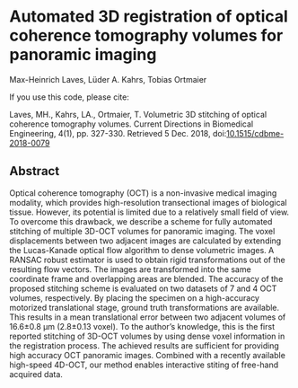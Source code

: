 # Automated 3D registration of optical coherence tomography volumes for panoramic imaging

Max-Heinrich Laves, Lüder A. Kahrs, Tobias Ortmaier

If you use this code, please cite:
 
Laves, MH., Kahrs, LA., Ortmaier, T. Volumetric 3D stitching of optical coherence tomography volumes. Current Directions in Biomedical Engineering, 4(1), pp. 327-330. Retrieved 5 Dec. 2018, doi:[10.1515/cdbme-2018-0079](https://doi.org/10.1515/cdbme-2018-0079)

## Abstract

Optical coherence tomography (OCT) is a non-invasive medical imaging modality, which provides high-resolution transectional images of biological tissue. However, its potential is limited due to a relatively small field of view. To overcome this drawback, we describe a scheme for fully automated stitching of multiple 3D-OCT volumes for panoramic imaging.
The voxel displacements between two adjacent images are calculated by extending the Lucas-Kanade optical flow algorithm to dense volumetric images. A RANSAC robust estimator is used to obtain rigid transformations out of the resulting flow vectors. The images are transformed into the same coordinate frame and overlapping areas are blended.
The accuracy of the proposed stitching scheme is evaluated on two datasets of 7 and 4 OCT volumes, respectively. By placing the specimen on a high-accuracy motorized translational stage, ground truth transformations are available. This results in a mean translational error between two adjacent volumes of 16.6±0.8 µm (2.8±0.13 voxel).
To the author’s knowledge, this is the first reported stitching of 3D-OCT volumes by using dense voxel information in the registration process. The achieved results are sufficient for providing high accuracy OCT panoramic images. Combined with a recently available high-speed 4D-OCT, our method enables interactive stiting of free-hand acquired data.

